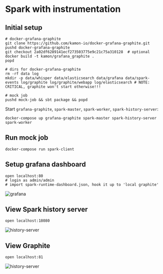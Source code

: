 Spark with instrumentation
==========================

Initial setup
-------------
```
# docker-grafana-graphite
git clone https://github.com/kamon-io/docker-grafana-graphite.git
pushd docker-grafana-graphite
git checkout 2a02df6289141ecf273503775e9c21c75a310128  # optional
docker build -t kamon/grafana_graphite .
popd

# dirs for docker-grafana-graphite
rm -rf data log
mkdir -p data/whisper data/elasticsearch data/grafana data/spark-events log/graphite log/graphite/webapp log/elasticsearch # NOTE: CRITICAL, graphite won't start otherwise!!!

# mock job
pushd mock-job && sbt package && popd
```

Start `grafana-graphite`, `spark-master`, `spark-worker`, `spark-history-server`:
```
docker-compose up grafana-graphite spark-master spark-history-server spark-worker
```

Run mock job
------------
```
docker-compose run spark-client
```

Setup grafana dashboard
-----------------------
```
open localhost:80
# login as admin/admin
# import spark-runtime-dashboard.json, hook it up to 'local graphite'
```
![grafana](/raw/docs/image/grafana.png)

View Spark history server
-------------------------
```
open localhost:18080
```
![history-server](/raw/docs/image/history-server.png)

View Graphite
-------------
```
open localhost:81
```
![history-server](/raw/docs/image/graphite.png)
